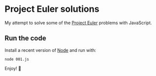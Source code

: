 # Project Euler solutions

My attempt to solve some of the [Project Euler](https://projecteuler.net/) problems with JavaScript.

## Run the code

Install a recent version of [Node](https://nodejs.org) and run with:

```
node 001.js
```

Enjoy! :tropical_drink:
